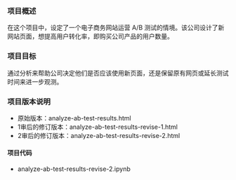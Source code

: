 ### 项目概述
在这个项目中，设定了一个电子商务网站运营 A/B 测试的情境。该公司设计了新网站页面，想提高用户转化率，即购买公司产品的用户数量。

### 项目目标
通过分析来帮助公司决定他们是否应该使用新页面，还是保留原有网页或延长测试时间来进一步观测。

### 项目版本说明
- 原始版本：analyze-ab-test-results.html
- 1审后的修订版本：analyze-ab-test-results-revise-1.html
- 2审后的修订版本：analyze-ab-test-results-revise-2.html

#### 项目代码
- analyze-ab-test-results-revise-2.ipynb